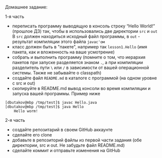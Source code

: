 Домашнее задание:

1-я часть
- переписать программу выводящую в консоль строку “Hello World!” (прошлое ДЗ) так, чтобы в использовались две директории `src` и `out`
В `src` должен находиться исходный файл программы, в `out` - результат компиляции этого файла `javac'ом`
- класс должен быть в "пакете", например так `lesson1.Hello` (имя пакета, как и вложенность на ваше усмотрение)
- собрать и выполнить программу (помните о том, что иерархия пакетов при запуске разделяется знаком `.`, а при компиляции разделитель пути `\` или `/` в зависимости от вашей операционной системы. Также не забывайте о classpath)
- создайте файл `README.md` в каталоге с программой (на одном уровне с src и out)  
- скопируйте в README.md вывод консоли во время компиляции и запуска вашей программы. Пример ниже
```terminal
[dbutakov@mbp /tmp/test]$ javac Hello.java
[dbutakov@mbp /tmp/test]$ java Hello
    Hello worm!
```

2-я часть
- создайте репозитарий в своем GitHub аккаунте
- сделайте его clone
- добавьте в репозиторий файлы из первой части задания (обе директории, src и out. Не забудьте файл README.md)
- сделайте коммит и отправьте изменения на GitHub 
